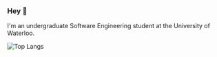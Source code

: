 ### Hey 👋

<!--
**SongRe/SongRe** is a ✨ _special_ ✨ repository because its `README.md` (this file) appears on your GitHub profile.
-->
I'm an undergraduate Software Engineering student at the University of Waterloo.

![Top Langs](https://github-readme-stats.vercel.app/api/top-langs/?username=anuraghazra&exclude_repo=comp4211&hide=javascript,HTML)
<!--
- 🔭 I’m currently working on ...
- 🌱 I’m currently learning ...
- 👯 I’m looking to collaborate on ...
- 🤔 I’m looking for help with ...
- 💬 Ask me about ...
- 📫 How to reach me: ...
- 😄 Pronouns: ...
- ⚡ Fun fact: ...
-->

